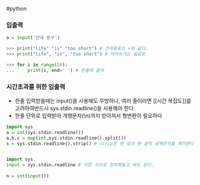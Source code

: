 ---
---
#python 
### 입출력

```python
a = input('안내 문구')

>>> print("life" "is" "too short") # 큰따옴표는 +와 같다.
>>> print("life", "is", "too short") # 띄어쓰기는 쉼표로

>>> for i in range(10): 
...     print(i, end=' ') # 한줄에 출력
```

### 시간초과를 위한 입출력
+ 한줄 입력받을때는 input()을 사용해도 무방하나,  여러 줄이라면 [[시간 복잡도]]를 고려하여반드시 sys.stdin.readline()을 사용해야 한다.
+ 한줄 단위로 입력받아 개행문자(\n)까지 받아져서 형변환이 필요하다
```python
import sys
a = int(sys.stdin.readline())
a,b,c = map(int,sys.stdin.readline().split())
s = sys.stdin.readline().strip() # strip은 맨 앞과 맨 끝의 공백문자를 제거한다.


import sys  
input = sys.stdin.readline # 이런 식으로 정의해놓고 써도 된다.
  
n = int(input())
```